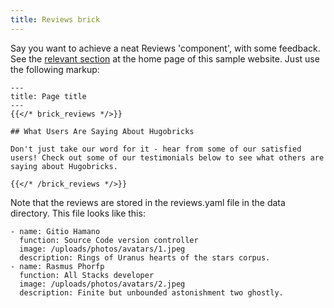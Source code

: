 ```yaml
---
title: Reviews brick
---
```


Say you want to achieve a neat Reviews 'component', with some feedback. See the [relevant section](/) at the home page of this sample website. Just use the following markup:

```
---
title: Page title
---
{{</* brick_reviews */>}}

## What Users Are Saying About Hugobricks

Don't just take our word for it - hear from some of our satisfied users! Check out some of our testimonials below to see what others are saying about Hugobricks.

{{</* /brick_reviews */>}}
```

<!--{{< brick_reviews >}}{{< /brick_reviews >}}-->

Note that the reviews are stored in the reviews.yaml file in the data directory. This file looks like this:

```
- name: Gitio Hamano
  function: Source Code version controller
  image: /uploads/photos/avatars/1.jpeg
  description: Rings of Uranus hearts of the stars corpus.
- name: Rasmus Phorfp
  function: All Stacks developer 
  image: /uploads/photos/avatars/2.jpeg
  description: Finite but unbounded astonishment two ghostly. 
```